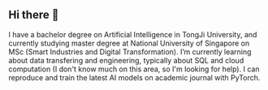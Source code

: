 ## Hi there 👋
I have a bachelor degree on Artificial Intelligence in TongJi University, and currently studying master degree at National University of Singapore on MSc (Smart Industries and Digital Transformation).
I’m currently learning about data transfering and engineering, typically about SQL and cloud computation (I don't know much on this area, so I'm looking for help).
I can reproduce and train the latest AI models on academic journal with PyTorch.

<!--
**SamsonChan02/SamsonChan02** is a ✨ _special_ ✨ repository because its `README.md` (this file) appears on your GitHub profile.

Here are some ideas to get you started:

- 🔭 I’m currently working on ...
- 🌱 I’m currently learning ...
- 👯 I’m looking to collaborate on ...
- 🤔 I’m looking for help with ...
- 💬 Ask me about ...
- 📫 How to reach me: ...
- 😄 Pronouns: ...
- ⚡ Fun fact: ...
-->
